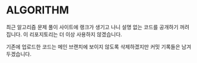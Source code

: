 # ALGORITHM

최근 알고리즘 문제 풀이 사이트에 랭크가 생기고 나니 설명 없는 코드를 공개하기 꺼려집니다.
이 리포지토리는 더 이상 사용하지 않겠습니다.

기존에 업로드한 코드는 메인 브랜치에 보이지 않도록 삭제하겠지만 커밋 기록들은 남겨두겠습니다.
